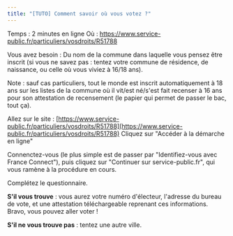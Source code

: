```yaml
---
title: "[TUTO] Comment savoir où vous votez ?"
---
```

Temps : 2 minutes en ligne
Où : [https://www.service-public.fr/particuliers/vosdroits/R51788
](https://www.service-public.fr/particuliers/vosdroits/R51788)

Vous avez besoin : Du nom de la commune dans laquelle vous pensez être inscrit (si vous ne savez pas : tentez votre commune de résidence, de naissance, ou celle où vous viviez à 16/18 ans).

Note : sauf cas particuliers, tout le monde est inscrit automatiquement à 18 ans sur les listes de la commune où il vit/est né/s'est fait recenser à 16 ans pour son attestation de recensement (le papier qui permet de passer le bac, tout ça).

Allez sur le site : [https://www.service-public.fr/particuliers/vosdroits/R51788](https://www.service-public.fr/particuliers/vosdroits/R51788)
Cliquez sur "Accéder à la démarche en ligne"

Connenctez-vous (le plus simple est de passer par "Identifiez-vous avec France Connect"), puis cliquez sur "Continuer sur service-public.fr", qui vous ramène à la procédure en cours.

Complétez le questionnaire.

**S'il vous trouve** : vous aurez votre numéro d'électeur, l'adresse du bureau de vote, et une attestation téléchargeable reprenant ces informations. Bravo, vous pouvez aller voter ! 

**S'il ne vous trouve pas** : tentez une autre ville.